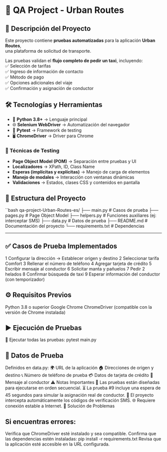 # 🚖 QA Project - Urban Routes  

## 📌 Descripción del Proyecto  
Este proyecto contiene **pruebas automatizadas** para la aplicación **Urban Routes**,  
una plataforma de solicitud de transporte.  

Las pruebas validan el **flujo completo de pedir un taxi**, incluyendo:  
✅ Selección de tarifas  
✅ Ingreso de información de contacto  
✅ Método de pago  
✅ Opciones adicionales del viaje  
✅ Confirmación y asignación de conductor  

## 🛠️ Tecnologías y Herramientas  

- 🐍 **Python 3.8+** → Lenguaje principal  
- 🌐 **Selenium WebDriver** → Automatización del navegador  
- 🧪 **Pytest** → Framework de testing  
- 🖥️ **ChromeDriver** → Driver para Chrome  

### 🧩 Técnicas de Testing  
- **Page Object Model (POM)** → Separación entre pruebas y UI  
- **Localizadores** → XPath, ID, Class Name  
- **Esperas (implícitas y explícitas)** → Manejo de carga de elementos  
- **Manejo de modales** → Interacción con ventanas dinámicas  
- **Validaciones** → Estados, clases CSS y contenidos en pantalla

## 📂 Estructura del Proyecto  

``bash
qa-project-Urban-Routes-es/
├── main.py          # Casos de prueba
├── pages.py         # Page Object Model
├── helpers.py       # Funciones auxiliares (ej: interceptar SMS)
├── data.py          # Datos de prueba
├── README.md        # Documentación del proyecto
└── requirements.txt # Dependencias

___

## ✅ Casos de Prueba Implementados

1 Configurar la dirección → Establecer origen y destino
2 Seleccionar tarifa Comfort
3 Rellenar el número de teléfono
4 Agregar tarjeta de crédito
5 Escribir mensaje al conductor
6 Solicitar manta y pañuelos
7 Pedir 2 helados
8 Confirmar búsqueda de taxi
9 Esperar información del conductor (con temporizador)

## ⚙️ Requisitos Previos

Python 3.8 o superior
Google Chrome
ChromeDriver (compatible con la versión de Chrome instalada)

## ▶️ Ejecución de Pruebas

🔹 Ejecutar todas las pruebas: pytest main.py 

## 🧪 Datos de Prueba

Definidos en data.py: 🌍 URL de la aplicación 🏠 Direcciones de origen y destino 
📞 Número de teléfono de prueba 💳 Datos de tarjeta de crédito 📝 Mensaje al conductor
⚠️ Notas Importantes 🔄 Las pruebas están diseñadas para ejecutarse en orden secuencial.
⏳ La prueba #9 incluye una espera de 45 segundos para simular la asignación real de conductor.
📲 El proyecto intercepta automáticamente los códigos de verificación SMS.
🌐 Requiere conexión estable a Internet.
🐞 Solución de Problemas

## Si encuentras errores:

Verifica que ChromeDriver esté instalado y sea compatible.
Confirma que las dependencias estén instaladas: pip install -r requirements.txt
Revisa que la aplicación esté accesible en la URL configurada.